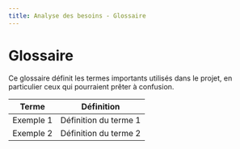 ```yaml
---
title: Analyse des besoins - Glossaire
---
```


# Glossaire

Ce glossaire définit les termes importants utilisés dans le projet, en particulier ceux qui pourraient prêter à confusion.

| Terme | Définition |
|-------|------------|
| Exemple 1 | Définition du terme 1 |
| Exemple 2 | Définition du terme 2 |
